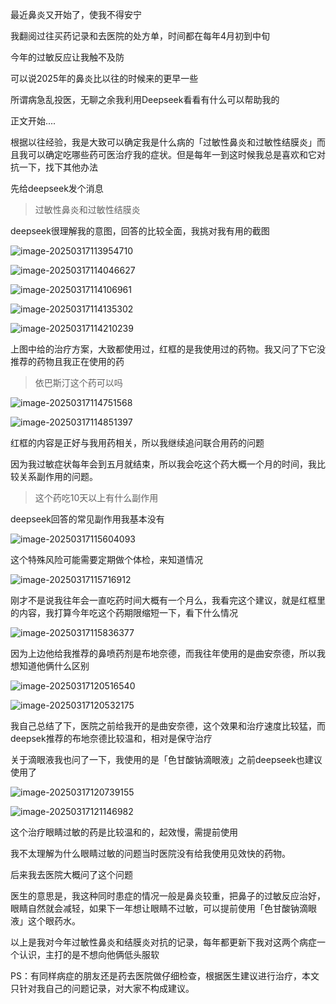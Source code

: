 最近鼻炎又开始了，使我不得安宁

我翻阅过往买药记录和去医院的处方单，时间都在每年4月初到中旬

今年的过敏反应让我触不及防

可以说2025年的鼻炎比以往的时候来的更早一些

所谓病急乱投医，无聊之余我利用Deepseek看看有什么可以帮助我的

正文开始....

根据以往经验，我是大致可以确定我是什么病的「过敏性鼻炎和过敏性结膜炎」而且我可以确定吃哪些药可医治疗我的症状。但是每年一到这时候我总是喜欢和它对抗一下，找下其他办法

先给deepseek发个消息

> 过敏性鼻炎和过敏性结膜炎

deepseek很理解我的意图，回答的比较全面，我挑对我有用的截图

![image-20250317113954710](https://img.wangms.com/blog/image-20250317113954710.png)

![image-20250317114046627](https://img.wangms.com/blog/image-20250317114046627.png)

![image-20250317114106961](https://img.wangms.com/blog/image-20250317114106961.png)

![image-20250317114135302](https://img.wangms.com/blog/image-20250317114135302.png)

![image-20250317114210239](https://img.wangms.com/blog/image-20250317114210239.png)

上图中给的治疗方案，大致都使用过，红框的是我使用过的药物。我又问了下它没推荐的药物且我正在使用的药

> 依巴斯汀这个药可以吗

![image-20250317114751568](https://img.wangms.com/blog/image-20250317114751568.png)

![image-20250317114851397](https://img.wangms.com/blog/image-20250317114851397.png)

红框的内容是正好与我用药相关，所以我继续追问联合用药的问题

因为我过敏症状每年会到五月就结束，所以我会吃这个药大概一个月的时间，我比较关系副作用的问题。

> 这个药吃10天以上有什么副作用

deepseek回答的常见副作用我基本没有

![image-20250317115604093](https://img.wangms.com/blog/image-20250317115604093.png)

这个特殊风险可能需要定期做个体检，来知道情况

![image-20250317115716912](https://img.wangms.com/blog/image-20250317115716912.png)

刚才不是说我往年会一直吃药时间大概有一个月么，我看完这个建议，就是红框里的内容，我打算今年吃这个药期限缩短一下，看下什么情况

![image-20250317115836377](https://img.wangms.com/blog/image-20250317115836377.png)

因为上边他给我推荐的鼻喷药剂是布地奈德，而我往年使用的是曲安奈德，所以我想知道他俩什么区别

![image-20250317120516540](https://img.wangms.com/blog/image-20250317120516540.png)

![image-20250317120532175](https://img.wangms.com/blog/image-20250317120532175.png)

我自己总结了下，医院之前给我开的是曲安奈德，这个效果和治疗速度比较猛，而deepsek推荐的布地奈德比较温和，相对是保守治疗

关于滴眼液我也问了一下，我使用的是「色甘酸钠滴眼液」之前deepseek也建议使用了

![image-20250317120739155](https://img.wangms.com/blog/image-20250317120739155.png)

![image-20250317121146982](https://img.wangms.com/blog/image-20250317121146982.png)

这个治疗眼睛过敏的药是比较温和的，起效慢，需提前使用

我不太理解为什么眼睛过敏的问题当时医院没有给我使用见效快的药物。

后来我去医院大概问了这个问题

医生的意思是，我这种同时患症的情况一般是鼻炎较重，把鼻子的过敏反应治好，眼睛自然就会减轻，如果下一年想让眼睛不过敏，可以提前使用「色甘酸钠滴眼液」这个眼药水。



以上是我对今年过敏性鼻炎和结膜炎对抗的记录，每年都更新下我对这两个病症一个认识，主打的是不想向他俩低头服软

PS：有同样病症的朋友还是药去医院做仔细检查，根据医生建议进行治疗，本文只针对我自己的问题记录，对大家不构成建议。